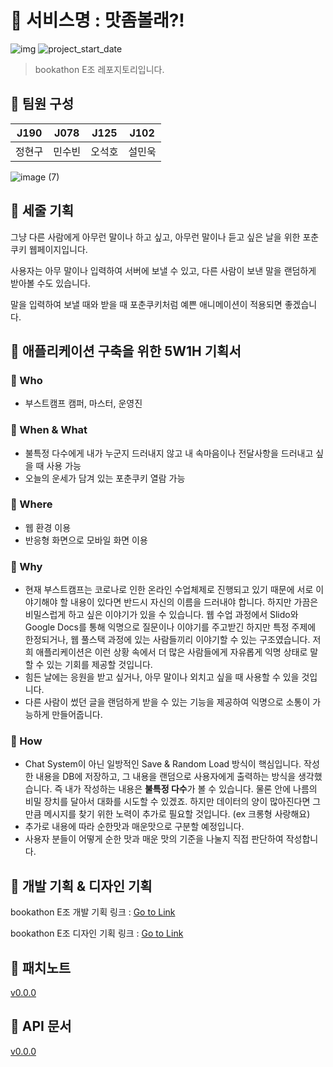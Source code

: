 # 🍘 서비스명 : 맛좀볼래?!

![img](https://img.shields.io/badge/Express--orange) ![project_start_date](https://img.shields.io/badge/Dedate%20Start%20Date-2021--09--23-informational.svg)

> bookathon E조 레포지토리입니다.

## 🥕 팀원 구성

| J190   | J078   | J125  | J102   | 
| :------: | :------: | :------: | :------: |
| 정현구 | 민수빈 | 오석호 | 설민욱 |

![image (7)](https://user-images.githubusercontent.com/69030160/134611560-ec17886d-3b89-4210-98ff-d5ffdd8561da.png)


## 🥟 세줄 기획

그냥 다른 사람에게 아무런 말이나 하고 싶고, 아무런 말이나 듣고 싶은 날을 위한 포춘쿠키 웹페이지입니다.

사용자는 아무 말이나 입력하여 서버에 보낼 수 있고, 다른 사람이 보낸 말을 랜덤하게 받아볼 수도 있습니다.

말을 입력하여 보낼 때와 받을 때 포춘쿠키처럼 예쁜 애니메이션이 적용되면 좋겠습니다.

## 🥜 애플리케이션 구축을 위한 5W1H 기획서

### 🍺 Who

- 부스트캠프 캠퍼, 마스터, 운영진

### 🍺 When & What

- 불특정 다수에게 내가 누군지 드러내지 않고 내 속마음이나 전달사항을 드러내고 싶을 때 사용 가능
- 오늘의 운세가 담겨 있는 포춘쿠키 열람 가능

### 🍺 Where

- 웹 환경 이용
- 반응형 화면으로 모바일 화면 이용

### 🍺 Why

- 현재 부스트캠프는 코로나로 인한 온라인 수업체제로 진행되고 있기 때문에 서로 이야기해야 할 내용이 있다면 반드시 자신의 이름을 드러내야 합니다. 하지만 가끔은 비밀스럽게 하고 싶은 이야기가 있을 수 있습니다. 웹 수업 과정에서 Slido와 Google Docs를 통해 익명으로 질문이나 이야기를 주고받긴 하지만 특정 주제에 한정되거나, 웹 풀스택 과정에 있는 사람들끼리 이야기할 수 있는 구조였습니다. 저희 애플리케이션은 이런 상황 속에서 더 많은 사람들에게 자유롭게 익명 상태로 말할 수 있는 기회를 제공할 것입니다.
- 힘든 날에는 응원을 받고 싶거나, 아무 말이나 외치고 싶을 때 사용할 수 있을 것입니다.
- 다른 사람이 썼던 글을 랜덤하게 받을 수 있는 기능을 제공하여 익명으로 소통이 가능하게 만들어줍니다.

### 🍺 How

- Chat System이 아닌 일방적인 Save & Random Load 방식이 핵심입니다. 작성한 내용을 DB에 저장하고, 그 내용을 랜덤으로 사용자에게 출력하는 방식을 생각했습니다. 즉 내가 작성하는 내용은 **불특정 다수**가 볼 수 있습니다. 물론 안에 나름의 비밀 장치를 달아서 대화를 시도할 수 있겠죠. 하지만 데이터의 양이 많아진다면 그만큼 메시지를 찾기 위한 노력이 추가로 필요할 것입니다. (ex 크롱형 사랑해요)
- 추가로 내용에 따라 순한맛과 매운맛으로 구분할 예정입니다.
- 사용자 분들이 어떻게 순한 맛과 매운 맛의 기준을 나눌지 직접 판단하여 작성합니다.

## 📃 개발 기획 & 디자인 기획

bookathon E조 개발 기획 링크 : [Go to Link](https://onyx-knee-40f.notion.site/2e86f7fa734f4427987479b7238ae763)

bookathon E조 디자인 기획 링크 : [Go to Link](https://www.figma.com/file/Gl4bE7UHwQ3yyRqFtnusaI/)

## 📃 패치노트 

[v0.0.0](https://github.com/boostcampwm-2021/bookathon_E/wiki/%EB%A7%9B%EC%A2%80-%EB%B3%BC%EB%9E%98%3F!-%ED%8C%A8%EC%B9%98%EB%85%B8%ED%8A%B8-v0.0.0)

## 📃 API 문서

[v0.0.0](https://github.com/boostcampwm-2021/bookathon_E/wiki/%EB%A7%9B%EC%A2%80-%EB%B3%BC%EB%9E%98%3F!-api-reference-v0.0.0)

